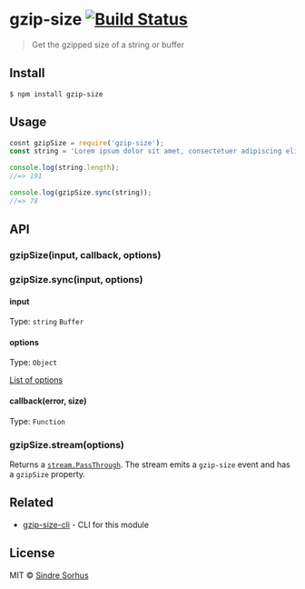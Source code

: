 # gzip-size [![Build Status](https://travis-ci.org/sindresorhus/gzip-size.svg?branch=master)](https://travis-ci.org/sindresorhus/gzip-size)

> Get the gzipped size of a string or buffer


## Install

```
$ npm install gzip-size
```


## Usage

```js
cosnt gzipSize = require('gzip-size');
const string = 'Lorem ipsum dolor sit amet, consectetuer adipiscing elit. Aenean commodo ligula eget dolor. Aenean massa. Cum sociis natoque penatibus et magnis dis parturient montes, nascetur ridiculus mus.';

console.log(string.length);
//=> 191

console.log(gzipSize.sync(string));
//=> 78
```


## API

### gzipSize(input, callback, options)
### gzipSize.sync(input, options)

#### input

Type: `string` `Buffer`

#### options

Type: `Object`

[List of options](https://nodejs.org/api/zlib.html#zlib_class_options)

#### callback(error, size)

Type: `Function`

### gzipSize.stream(options)

Returns a [`stream.PassThrough`](https://nodejs.org/api/stream.html#stream_class_stream_passthrough). The stream emits a `gzip-size` event and has a `gzipSize` property.


## Related

- [gzip-size-cli](https://github.com/sindresorhus/gzip-size-cli) - CLI for this module


## License

MIT © [Sindre Sorhus](https://sindresorhus.com)
